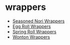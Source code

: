 # wrappers

 * [Seasoned Nori Wrappers](index/s/seasoned-nori-wrappers-238541.json)
 * [Egg Roll Wrappers](index/e/egg-roll-wrappers.json)
 * [Spring Roll Wrappers](index/s/spring-roll-wrappers.json)
 * [Wonton Wrappers](index/w/wonton-wrappers.json)
